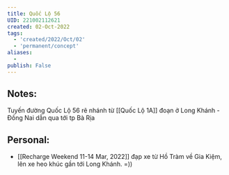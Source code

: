 ```yaml
---
title: Quốc Lộ 56
UID: 221002112621
created: 02-Oct-2022
tags:
  - 'created/2022/Oct/02'
  - 'permanent/concept'
aliases:
  - 
publish: False
---
```

## Notes:
Tuyến đường Quốc Lộ 56 rẽ nhánh từ [[Quốc Lộ 1A]] đoạn ở Long Khánh - Đồng Nai dẫn qua tới tp Bà Rịa

## Personal:
- [[Recharge Weekend 11-14 Mar, 2022]] đạp xe từ Hồ Tràm về Gia Kiệm, lên xe heo khúc gần tới Long Khánh. =))


